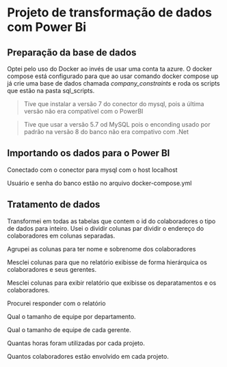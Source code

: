 # Projeto de transformação de dados com Power Bi

## Preparação da base de dados

Optei pelo uso do Docker ao invés de usar uma conta ta azure. O docker compose está configurado para que ao usar comando docker compose up já crie uma base de dados chamada *company_constraints* e roda os scripts que estão na pasta sql_scripts.

> Tive que instalar a versão 7 do conector do mysql, pois a última versão não era compatível com o PowerBI

> Tive que usar a versão 5.7 od MySQL pois o enconding usado por padrão na versão 8 do banco não era compativo com .Net

## Importando os dados para o Power BI

Conectado com o conector para mysql com o host localhost

Usuário e senha do banco estão no arquivo docker-compose.yml

## Tratamento de dados

Transformei em todas as tabelas que contem o id do colaboradores o tipo de dados para inteiro.
Usei o dividir colunas par dividir o endereço do colaboradores em colunas separadas.

Agrupei as colunas para ter nome e sobrenome dos colaboradores

Mesclei colunas para que no relatório exibisse de forma hierárquica os colaboradores e seus gerentes.

Mesclei colunas para exibir relatório que exibisse os deparatamentos e os colaboradores.

Procurei responder com o relatório

Qual o tamanho de equipe por departamento.

Qual o tamanho de equipe de cada gerente.

Quantas horas foram utilizadas por cada projeto.

Quantos colaboradores estão envolvido em cada projeto.
